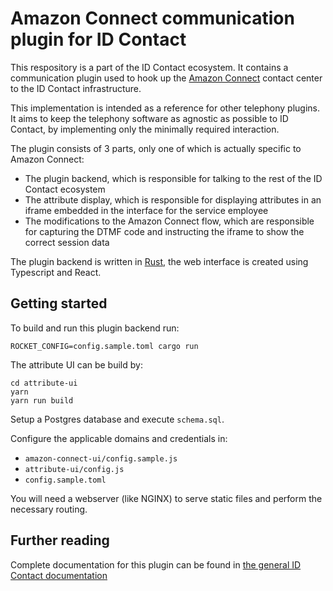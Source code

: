 # Amazon Connect communication plugin for ID Contact

This respository is a part of the ID Contact ecosystem. It contains a communication plugin used to hook up the
[Amazon Connect](https://aws.amazon.com/connect/) contact center to the ID Contact infrastructure.

This implementation is intended as a reference for other telephony plugins. It aims to keep the
telephony software as agnostic as possible to ID Contact, by implementing only the minimally required interaction.

The plugin consists of 3 parts, only one of which is actually specific to Amazon Connect:

- The plugin backend, which is responsible for talking to the rest of the ID Contact ecosystem
- The attribute display, which is responsible for displaying attributes in an iframe embedded in the interface for the service employee
- The modifications to the Amazon Connect flow, which are responsible for capturing the DTMF code and instructing the iframe to show the correct session data

The plugin backend is written in [Rust](https://www.rust-lang.org/), the web interface is created using Typescript and React.

## Getting started

To build and run this plugin backend run:
```
ROCKET_CONFIG=config.sample.toml cargo run
```

The attribute UI can be build by:
```
cd attribute-ui
yarn
yarn run build
```

Setup a Postgres database and execute `schema.sql`.

Configure the applicable domains and credentials in:

- `amazon-connect-ui/config.sample.js`
- `attribute-ui/config.js`
- `config.sample.toml`


You will need a webserver (like NGINX) to serve static files and perform the necessary routing. 

## Further reading

Complete documentation for this plugin can be found in [the general ID Contact documentation](https://docs.idcontact.nl)
